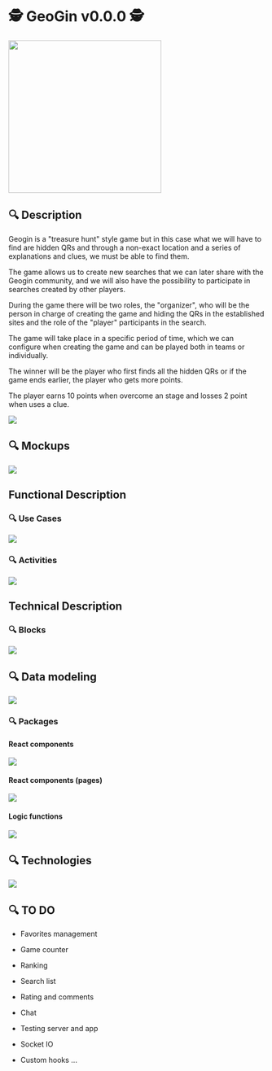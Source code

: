 # 🕵️ GeoGin v0.0.0 🕵️

<img src="./geogin-doc/images/logo.png" width="300" />

## 🔍 Description

Geogin is a "treasure hunt" style game but in this case what we will have to find are hidden QRs and through a non-exact location and a series of explanations and clues, we must be able to find them.

The game allows us to create new searches that we can later share with the Geogin community, and we will also have the possibility to participate in searches created by other players.

During the game there will be two roles, the "organizer", who will be the person in charge of creating the game and hiding the QRs in the established sites and the role of the "player"  participants in the search.

The game will take place in a specific period of time, which we can configure when creating the game and can be played both in teams or individually.

The winner will be the player who first finds all the hidden QRs or if the game ends earlier, the player who gets more points.

The player earns 10 points when overcome an stage and  losses 2 point when uses a clue.

<img src="https://i.giphy.com/media/wfOe7SdZ3XyHm/giphy.webp" />

## 🔍 Mockups

<img src="./geogin-doc/images/mockups.jpg" />


## Functional Description

### 🔍 Use Cases

<img src="./geogin-doc/images/use-case.jpg" />

### 🔍 Activities

<img src="./geogin-doc/images/activities.jpg" />

## Technical Description

### 🔍 Blocks

<img src="./geogin-doc/images/packages.jpg" />

## 🔍 Data modeling

![](./geogin-doc/images/data-model.jpg)

### 🔍 Packages

#### React components

<img src="./geogin-doc/images/react-components.jpg" />

#### React components (pages)

<img src="./geogin-doc/images/react-components-pages.jpg" />

#### Logic functions

<img src="./geogin-doc/images/logic.jpg" />

## 🔍 Technologies

<img src="./geogin-doc/images/technologies.jpg" />

## 🔍 TO DO

- Favorites management
- Game counter
- Ranking
- Search list
- Rating and comments
- Chat

- Testing server and app
- Socket IO
- Custom hooks
...


